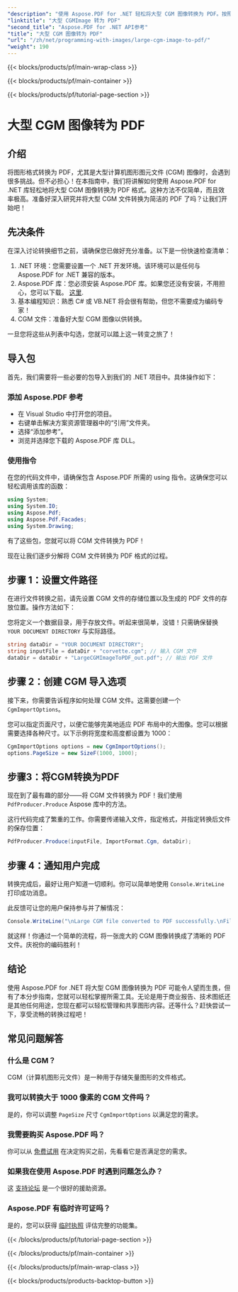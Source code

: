 ```yaml
---
"description": "使用 Aspose.PDF for .NET 轻松将大型 CGM 图像转换为 PDF。按照本指南操作，即可快速高效地完成转换。"
"linktitle": "大型 CGMImage 转为 PDF"
"second_title": "Aspose.PDF for .NET API参考"
"title": "大型 CGM 图像转为 PDF"
"url": "/zh/net/programming-with-images/large-cgm-image-to-pdf/"
"weight": 190
---
```


{{< blocks/products/pf/main-wrap-class >}}

{{< blocks/products/pf/main-container >}}

{{< blocks/products/pf/tutorial-page-section >}}

# 大型 CGM 图像转为 PDF

## 介绍

将图形格式转换为 PDF，尤其是大型计算机图形图元文件 (CGM) 图像时，会遇到很多挑战。但不必担心！在本指南中，我们将讲解如何使用 Aspose.PDF for .NET 库轻松地将大型 CGM 图像转换为 PDF 格式。这种方法不仅简单，而且效率极高。准备好深入研究并将大型 CGM 文件转换为简洁的 PDF 了吗？让我们开始吧！

## 先决条件

在深入讨论转换细节之前，请确保您已做好充分准备。以下是一份快速检查清单：

1. .NET 环境：您需要设置一个 .NET 开发环境。该环境可以是任何与 Aspose.PDF for .NET 兼容的版本。
2. Aspose.PDF 库：您必须安装 Aspose.PDF 库。如果您还没有安装，不用担心，您可以下载。 [这里](https://releases。aspose.com/pdf/net/).
3. 基本编程知识：熟悉 C# 或 VB.NET 将会很有帮助，但您不需要成为编码专家！
4. CGM 文件：准备好大型 CGM 图像以供转换。

一旦您将这些从列表中勾选，您就可以踏上这一转变之旅了！

## 导入包

首先，我们需要将一些必要的包导入到我们的 .NET 项目中。具体操作如下：

### 添加 Aspose.PDF 参考

- 在 Visual Studio 中打开您的项目。
- 右键单击解决方案资源管理器中的“引用”文件夹。
- 选择“添加参考”。
- 浏览并选择您下载的 Aspose.PDF 库 DLL。

### 使用指令

在您的代码文件中，请确保包含 Aspose.PDF 所需的 using 指令。这确保您可以轻松调用该库的函数：

```csharp
using System;
using System.IO;
using Aspose.Pdf;
using Aspose.Pdf.Facades;
using System.Drawing;
```

有了这些包，您就可以将 CGM 文件转换为 PDF！

现在让我们逐步分解将 CGM 文件转换为 PDF 格式的过程。

## 步骤 1：设置文件路径

在进行文件转换之前，请先设置 CGM 文件的存储位置以及生成的 PDF 文件的存放位置。操作方法如下：

您将定义一个数据目录，用于存放文件。听起来很简单，没错！只需确保替换 `YOUR DOCUMENT DIRECTORY` 与实际路径。

```csharp
string dataDir = "YOUR DOCUMENT DIRECTORY";
string inputFile = dataDir + "corvette.cgm"; // 输入 CGM 文件
dataDir = dataDir + "LargeCGMImageToPDF_out.pdf"; // 输出 PDF 文件
```

## 步骤 2：创建 CGM 导入选项

接下来，你需要告诉程序如何处理 CGM 文件。这需要创建一个 `CgmImportOptions`。

您可以指定页面尺寸，以便它能够完美地适应 PDF 布局中的大图像。您可以根据需要选择各种尺寸。以下示例将宽度和高度都设置为 1000：

```csharp
CgmImportOptions options = new CgmImportOptions();
options.PageSize = new SizeF(1000, 1000);
```

## 步骤3：将CGM转换为PDF

现在到了最有趣的部分——将 CGM 文件转换为 PDF！我们使用 `PdfProducer.Produce` Aspose 库中的方法。

这行代码完成了繁重的工作。你需要传递输入文件，指定格式，并指定转换后文件的保存位置：

```csharp
PdfProducer.Produce(inputFile, ImportFormat.Cgm, dataDir);
```

## 步骤 4：通知用户完成

转换完成后，最好让用户知道一切顺利。你可以简单地使用 `Console.WriteLine` 打印成功消息。

此反馈可让您的用户保持参与并了解情况：

```csharp
Console.WriteLine("\nLarge CGM file converted to PDF successfully.\nFile saved at " + dataDir);
```

就这样！你通过一个简单的流程，将一张庞大的 CGM 图像转换成了清晰的 PDF 文件。庆祝你的编码胜利！

## 结论

使用 Aspose.PDF for .NET 将大型 CGM 图像转换为 PDF 可能令人望而生畏，但有了本分步指南，您就可以轻松掌握所需工具。无论是用于商业报告、技术图纸还是其他任何用途，您现在都可以轻松管理和共享图形内容。还等什么？赶快尝试一下，享受流畅的转换过程吧！

## 常见问题解答

### 什么是 CGM？
CGM（计算机图形元文件）是一种用于存储矢量图形的文件格式。

### 我可以转换大于 1000 像素的 CGM 文件吗？
是的，你可以调整 `PageSize` 尺寸 `CgmImportOptions` 以满足您的需求。

### 我需要购买 Aspose.PDF 吗？
你可以从 [免费试用](https://releases.aspose.com/) 在决定购买之前，先看看它是否满足您的需求。

### 如果我在使用 Aspose.PDF 时遇到问题怎么办？
这 [支持论坛](https://forum.aspose.com/c/pdf/10) 是一个很好的援助资源。

### Aspose.PDF 有临时许可证吗？
是的，您可以获得 [临时执照](https://purchase.aspose.com/temporary-license/) 评估完整的功能集。

{{< /blocks/products/pf/tutorial-page-section >}}

{{< /blocks/products/pf/main-container >}}

{{< /blocks/products/pf/main-wrap-class >}}

{{< blocks/products/products-backtop-button >}}